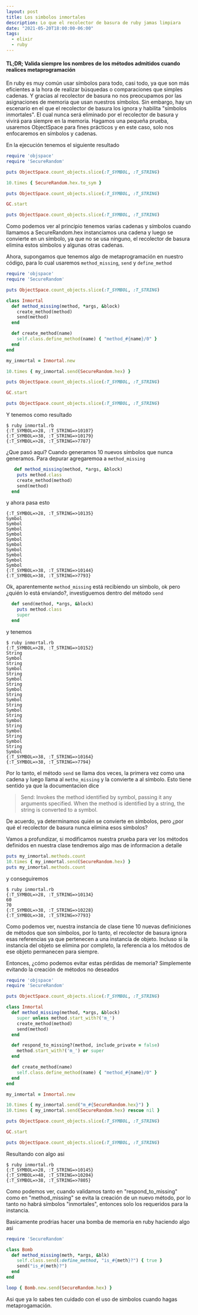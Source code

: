 ```yaml
---
layout: post
title: Los simbolos inmortales
description: Lo que el recolector de basura de ruby jamas limpiara
date: "2021-05-20T18:00:00-06:00"
tags:
  - elixir
  - ruby
---
```


#### TL;DR; Valida siempre los nombres de los métodos admitidos cuando realices metaprogramación

En ruby es muy común usar símbolos para todo, casi todo, ya que son más eficientes a la hora de realizar búsquedas o comparaciones que simples cadenas. Y gracias al recolector de basura no nos preocupamos por las asignaciones de memoria que usan nuestros símbolos. Sin embargo, hay un escenario en el que el recolector de basura los ignora y habilita "símbolos inmortales". El cual nunca será eliminado por el recolector de basura y vivirá para siempre en la memoria. Hagamos una pequeña prueba, usaremos ObjectSpace para fines prácticos y en este caso, solo nos enfocaremos en símbolos y cadenas.

En la ejecución tenemos el siguiente resultado

```ruby
require 'objspace'
require 'SecureRandom'

puts ObjectSpace.count_objects.slice(:T_SYMBOL, :T_STRING)

10.times { SecureRandom.hex.to_sym }

puts ObjectSpace.count_objects.slice(:T_SYMBOL, :T_STRING)

GC.start

puts ObjectSpace.count_objects.slice(:T_SYMBOL, :T_STRING)
```

Como podemos ver al principio tenemos varias cadenas y símbolos cuando llamamos a SecureRandom.hex instanciamos una cadena y luego se convierte en un símbolo, ya que no se usa ninguno, el recolector de basura elimina estos símbolos y algunas otras cadenas.

Ahora, supongamos que tenemos algo de metaprogramación en nuestro código, para lo cual usaremos `method_missing`, `send` y `define_method`

```ruby
require 'objspace'
require 'SecureRandom'

puts ObjectSpace.count_objects.slice(:T_SYMBOL, :T_STRING)

class Inmortal
  def method_missing(method, *args, &block)
    create_method(method)
    send(method)
  end

  def create_method(name)
    self.class.define_method(name) { "method_#{name}/0" }
  end
end

my_inmortal = Inmortal.new

10.times { my_inmortal.send(SecureRandom.hex) }

puts ObjectSpace.count_objects.slice(:T_SYMBOL, :T_STRING)

GC.start

puts ObjectSpace.count_objects.slice(:T_SYMBOL, :T_STRING)
```

Y tenemos como resultado

```shell
$ ruby inmortal.rb
{:T_SYMBOL=>28, :T_STRING=>10107}
{:T_SYMBOL=>38, :T_STRING=>10179}
{:T_SYMBOL=>28, :T_STRING=>7787}
```

¿Que pasó aquí? Cuando generamos 10 nuevos símbolos que nunca generamos. Para depurar agregaremoa a `method_missing`

```ruby
   def method_missing(method, *args, &block)
    puts method.class
    create_method(method)
    send(method)
  end
```

y ahora pasa esto

```shell
{:T_SYMBOL=>28, :T_STRING=>10135}
Symbol
Symbol
Symbol
Symbol
Symbol
Symbol
Symbol
Symbol
Symbol
Symbol
{:T_SYMBOL=>38, :T_STRING=>10144}
{:T_SYMBOL=>38, :T_STRING=>7793}
```

Ok, aparentemente `method_missing` está recibiendo un símbolo, ok pero ¿quién lo está enviando?, investiguemos dentro del método `send`

```ruby
  def send(method, *args, &block)
    puts method.class
    super
  end
```

y tenemos

```shell
$ ruby inmortal.rb
{:T_SYMBOL=>28, :T_STRING=>10152}
String
Symbol
String
Symbol
String
Symbol
String
Symbol
String
Symbol
String
Symbol
String
Symbol
String
Symbol
String
Symbol
String
Symbol
{:T_SYMBOL=>38, :T_STRING=>10164}
{:T_SYMBOL=>38, :T_STRING=>7794}
```

Por lo tanto, el método `send` se llama dos veces, la primera vez como una cadena y luego llama al `metho_missing` y la convierte a al símbolo. Esto tiene sentido ya que la documentacion dice

> Send: Invokes the method identified by symbol, passing it any arguments specified. When the method is identified by a string, the string is converted to a symbol.

De acuerdo, ya determinamos quién se convierte en símbolos, pero ¿por qué el recolector de basura nunca elimina esos símbolos?

Vamos a profundizar, si modificamos nuestra prueba para ver los métodos definidos en nuestra clase tendremos algo mas de informacion a detalle

```ruby
puts my_inmortal.methods.count
10.times { my_inmortal.send(SecureRandom.hex) }
puts my_inmortal.methods.count
```
y conseguiremos

```shell
$ ruby inmortal.rb
{:T_SYMBOL=>28, :T_STRING=>10134}
60
70
{:T_SYMBOL=>38, :T_STRING=>10228}
{:T_SYMBOL=>38, :T_STRING=>7793}
```

Como podemos ver, nuestra instancia de clase tiene 10 nuevas definiciones de métodos que son símbolos, por lo tanto, el recolector de basura ignora esas referencias ya que pertenecen a una instancia de objeto. Incluso si la instancia del objeto se elimina por completo, la referencia a los métodos de ese objeto permanecen para siempre.

Entonces, ¿cómo podemos evitar estas pérdidas de memoria? Simplemente evitando la creación de métodos no deseados

```ruby
require 'objspace'
require 'SecureRandom'

puts ObjectSpace.count_objects.slice(:T_SYMBOL, :T_STRING)

class Inmortal
  def method_missing(method, *args, &block)
    super unless method.start_with?('m_')
    create_method(method)
    send(method)
  end

  def respond_to_missing?(method, include_private = false)
    method.start_with?('m_') or super
  end

  def create_method(name)
    self.class.define_method(name) { "method_#{name}/0" }
  end
end

my_inmortal = Inmortal.new

10.times { my_inmortal.send("m_#{SecureRandom.hex}") }
10.times { my_inmortal.send(SecureRandom.hex) rescue nil }

puts ObjectSpace.count_objects.slice(:T_SYMBOL, :T_STRING)

GC.start

puts ObjectSpace.count_objects.slice(:T_SYMBOL, :T_STRING)
```

Resultando con algo asi

```shell
$ ruby inmortal.rb
{:T_SYMBOL=>28, :T_STRING=>10145}
{:T_SYMBOL=>48, :T_STRING=>10204}
{:T_SYMBOL=>38, :T_STRING=>7805}
```

Como podemos ver, cuando validamos tanto en "respond_to_missing" como en "method_missing" se evita la creación de un nuevo método, por lo tanto no habrá símbolos "inmortales", entonces solo los requeridos para la instancia.

Basicamente prodrias hacer una bomba de memoria en ruby haciendo algo asi

```ruby
require 'SecureRandom'

class Bomb
  def method_missing(meth, *args, &blk)
    self.class.send(:define_method, "is_#{meth}?") { true }
    send("is_#{meth}?")
  end
end

loop { Bomb.new.send(SecureRandom.hex) }
```

Asi que ya lo sabes ten cuidado con el uso de simbolos cuando hagas metaprogamación.



